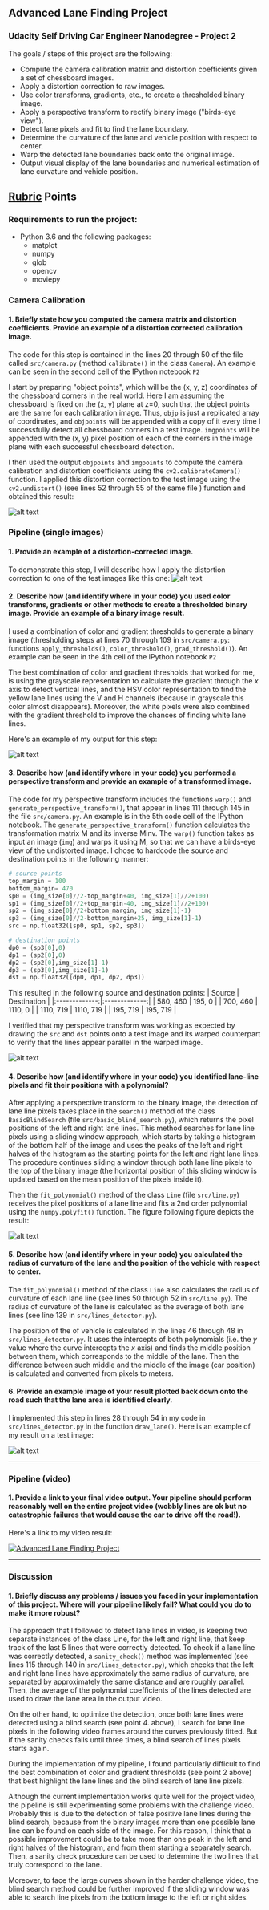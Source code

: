 ## Advanced Lane Finding Project
### Udacity Self Driving Car Engineer Nanodegree - Project 2

The goals / steps of this project are the following:

* Compute the camera calibration matrix and distortion coefficients given a set of chessboard images.
* Apply a distortion correction to raw images.
* Use color transforms, gradients, etc., to create a thresholded binary image.
* Apply a perspective transform to rectify binary image ("birds-eye view").
* Detect lane pixels and fit to find the lane boundary.
* Determine the curvature of the lane and vehicle position with respect to center.
* Warp the detected lane boundaries back onto the original image.
* Output visual display of the lane boundaries and numerical estimation of lane curvature and vehicle position.

[//]: # (Image References)

[image1]: ./output_images/undistort_img.jpg "Undistorted"
[image2]: ./output_images/undistorted_test.jpg "Road Transformed"
[image3]: ./output_images/binary_test.jpg "Binary Example"
[image4]: ./output_images/warped_straight_lines.jpg "Warp Example"
[image5]: ./output_images/color_fit_lines.jpg "Fit Visual"
[image6]: ./output_images/example_output.jpg "Output"
[video1]: ./output_videos/out_project_video.mp4 "Video"

## [Rubric](https://review.udacity.com/#!/rubrics/571/view) Points
### Requirements to run the project:
 - Python 3.6 and the following packages:
	 - matplot
	 - numpy
	 - glob
	 - opencv
	 - moviepy

### Camera Calibration

#### 1. Briefly state how you computed the camera matrix and distortion coefficients. Provide an example of a distortion corrected calibration image.

The code for this step is contained in the lines 20 through 50 of the file called `src/camera.py` (method `calibrate()` in the class `Camera`).  An example can be seen in the second cell of the IPython notebook `P2`

I start by preparing "object points", which will be the (x, y, z) coordinates of the chessboard corners in the real world. Here I am assuming the chessboard is fixed on the (x, y) plane at z=0, such that the object points are the same for each calibration image.  Thus, `objp` is just a replicated array of coordinates, and `objpoints` will be appended with a copy of it every time I successfully detect all chessboard corners in a test image.  `imgpoints` will be appended with the (x, y) pixel position of each of the corners in the image plane with each successful chessboard detection.  

I then used the output `objpoints` and `imgpoints` to compute the camera calibration and distortion coefficients using the `cv2.calibrateCamera()` function.  I applied this distortion correction to the test image using the `cv2.undistort()` (see lines 52 through 55 of the same file ) function and obtained this result: 

![alt text][image1]

### Pipeline (single images)

#### 1. Provide an example of a distortion-corrected image.

To demonstrate this step, I will describe how I apply the distortion correction to one of the test images like this one:
![alt text][image2]

#### 2. Describe how (and identify where in your code) you used color transforms, gradients or other methods to create a thresholded binary image.  Provide an example of a binary image result.

I used a combination of color and gradient thresholds to generate a binary image (thresholding steps at lines 70 through 109 in `src/camera.py`: functions `apply_thresholds()`, `color_threshold()`, `grad_threshold()`).  An example can be seen in the 4th cell of the IPython notebook `P2`

The best combination of color and gradient thresholds that worked for me, is using the grayscale representation to calculate the gradient through the *x* axis to detect vertical lines, and the HSV color representation to find the yellow lane lines using the V and H channels (because in grayscale this color almost disappears). Moreover, the white pixels were also combined with the gradient threshold to improve the chances of finding white lane lines.

Here's an example of my output for this step:

![alt text][image3]

#### 3. Describe how (and identify where in your code) you performed a perspective transform and provide an example of a transformed image.

The code for my perspective transform includes the functions `warp()` and `generate_perspective_transform()`, that appear in lines 111 through 145 in the file `src/camera.py`. An example is in the 5th code cell of the IPython notebook. 
The `generate_perspective_transform()` function calculates the transformation matrix M and its inverse Minv. The `warp()` function takes as input an image (`img`) and warps it using M, so that we can have a birds-eye view of the undistorted image. I chose to hardcode the source and destination points in the following manner:

```python
# source points
top_margin = 100
bottom_margin= 470
sp0 = (img_size[0]//2-top_margin+40, img_size[1]//2+100)
sp1 = (img_size[0]//2+top_margin-40, img_size[1]//2+100)
sp2 = (img_size[0]//2+bottom_margin, img_size[1]-1)
sp3 = (img_size[0]//2-bottom_margin+25, img_size[1]-1)
src = np.float32([sp0, sp1, sp2, sp3])

# destination points
dp0 = (sp3[0],0) 
dp1 = (sp2[0],0) 
dp2 = (sp2[0],img_size[1]-1)
dp3 = (sp3[0],img_size[1]-1) 
dst = np.float32([dp0, dp1, dp2, dp3])
```

This resulted in the following source and destination points:
| Source        | Destination   | 
|:-------------:|:-------------:| 
| 580, 460      | 195, 0        | 
| 700, 460      | 1110, 0       |
| 1110, 719     | 1110, 719     |
| 195, 719      | 195, 719      |

I verified that my perspective transform was working as expected by drawing the `src` and `dst` points onto a test image and its warped counterpart to verify that the lines appear parallel in the warped image.

![alt text][image4]

#### 4. Describe how (and identify where in your code) you identified lane-line pixels and fit their positions with a polynomial?

After applying a perspective transform to the binary image, the detection of lane line pixels takes place in the `search()` method of the class `BasicBlindSearch` (file `src/basic_blind_search.py`), which returns the pixel positions of the left and right lane lines. This method searches for lane line pixels using a sliding window approach, which starts by taking a histogram of the bottom half of the image and uses the peaks of the left and right halves of the histogram as the starting points for the left and right lane lines. The procedure continues sliding a window through both lane line pixels to the top of the binary image (the horizontal position of this sliding window is updated based on the mean position of the pixels inside it).

Then the `fit_polynomial()` method of the class `Line` (file `src/line.py`) receives the pixel positions of a lane line and fits a 2nd order polynomial using the `numpy.polyfit()` function. The figure following figure depicts the result:


![alt text][image5]

#### 5. Describe how (and identify where in your code) you calculated the radius of curvature of the lane and the position of the vehicle with respect to center.

 The `fit_polynomial()` method of the class `Line` also calculates the radius of curvature of each lane line (see lines 50 through 52 in `src/line.py`). The radius of curvature of the lane is calculated as the average of both lane lines (see line 139 in  `src/lines_detector.py`).

The position of the of vehicle is calculated in the lines 46 through 48 in `src/lines_detector.py`. It uses the intercepts of both polynomials (i.e. the *y* value where the curve intercepts the *x* axis) and finds the middle position between them, which corresponds to the middle of the lane. Then the difference between such middle and the middle of the image (car position) is calculated and converted from pixels to meters.

#### 6. Provide an example image of your result plotted back down onto the road such that the lane area is identified clearly.

I implemented this step in lines 28 through 54 in my code in `src/lines_detector.py` in the function `draw_lane()`.  Here is an example of my result on a test image:

![alt text][image6]

---

### Pipeline (video)

#### 1. Provide a link to your final video output.  Your pipeline should perform reasonably well on the entire project video (wobbly lines are ok but no catastrophic failures that would cause the car to drive off the road!).

Here's a link to my video result:

[![Advanced Lane Finding Project](http://img.youtube.com/vi/hiKdwV7CWlA/0.jpg)](http://www.youtube.com/watch?v=hiKdwV7CWlA "Advanced Lane Finding Project")

---

### Discussion

#### 1. Briefly discuss any problems / issues you faced in your implementation of this project.  Where will your pipeline likely fail?  What could you do to make it more robust?

The approach that I followed to detect lane lines in video, is keeping two separate instances of the class Line, for the left and right line, that keep track of the last 5 lines that were correctly detected. To check if a lane line was correctly detected, a `sanity_check()` method was implemented (see lines 115 through 140 in `src/lines_detector.py`), which checks that the left and right lane lines have approximately the same radius of curvature, are separated by approximately the same distance and are roughly parallel. Then, the average of the polynomial coefficients of the lines detected are used to draw the lane area in the output video.

On the other hand, to optimize the detection, once both lane lines were detected using a blind search (see point 4. above), I search for lane line pixels in the following video frames around the curves previously fitted. But if the sanity checks fails until three times, a blind search of lines pixels starts again.

During the implementation of my pipeline, I found particularly difficult to find the best combination of color and gradient thresholds (see point 2 above) that best highlight the lane lines and the blind search of lane line pixels.

Although the current implementation works quite well for the project video, the pipeline is still experimenting some problems with the challenge video. Probably this is due to the detection of false positive lane lines during the blind search, because from the binary images more than one possible lane line can be found on each side of the image. For this reason, I think that a possible improvement could be to take more than one peak in the left and right halves of the histogram, and from them starting a separately search. Then, a sanity check procedure can be used to determine the two lines that truly correspond to the lane. 

Moreover, to face the large curves shown in the harder challenge video, the blind search method could be further improved if the sliding window was able to search line pixels from the bottom image to the left or right sides.

